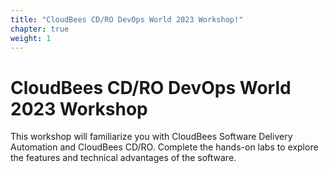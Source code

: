 ```yaml
---
title: "CloudBees CD/RO DevOps World 2023 Workshop!"
chapter: true
weight: 1
---
```


# CloudBees CD/RO DevOps World 2023 Workshop

This workshop will familiarize you with CloudBees Software Delivery Automation and CloudBees CD/RO. Complete the hands-on labs to explore the features and technical advantages of the software.